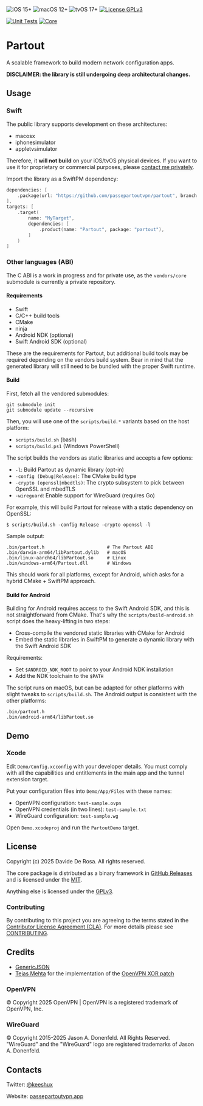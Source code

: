 ![iOS 15+](https://img.shields.io/badge/ios-15+-green.svg)
![macOS 12+](https://img.shields.io/badge/macos-12+-green.svg)
![tvOS 17+](https://img.shields.io/badge/tvos-17+-green.svg)
[![License GPLv3](https://img.shields.io/badge/license-GPLv3-lightgray.svg)](LICENSE)

[![Unit Tests](https://github.com/passepartoutvpn/partout/actions/workflows/test.yml/badge.svg)](https://github.com/passepartoutvpn/partout/actions/workflows/test.yml)
[![Core](https://github.com/passepartoutvpn/partout/actions/workflows/release_core.yml/badge.svg)](https://github.com/passepartoutvpn/partout/actions/workflows/release_core.yml)

# Partout

A scalable framework to build modern network configuration apps.

__DISCLAIMER: the library is still undergoing deep architectural changes.__

## Usage

### Swift

The public library supports development on these architectures:

- macosx
- iphonesimulator
- appletvsimulator

Therefore, it __will not build__ on your iOS/tvOS physical devices. If you want to use it for proprietary or commercial purposes, please [contact me privately][license-contact].

Import the library as a SwiftPM dependency:

```swift
dependencies: [
    .package(url: "https://github.com/passepartoutvpn/partout", branch: "master")
],
targets: [
    .target(
        name: "MyTarget",
        dependencies: [
            .product(name: "Partout", package: "partout"),
        ]
    )
]
```

### Other languages (ABI)

The C ABI is a work in progress and for private use, as the `vendors/core` submodule is currently a private repository.

#### Requirements

- Swift
- C/C++ build tools
- CMake
- ninja
- Android NDK (optional)
- Swift Android SDK (optional)

These are the requirements for Partout, but additional build tools may be required depending on the vendors build system. Bear in mind that the generated library will still need to be bundled with the proper Swift runtime.

#### Build

First, fetch all the vendored submodules:

```shell
git submodule init
git submodule update --recursive
```

Then, you will use one of the `scripts/build.*` variants based on the host platform:

- `scripts/build.sh` (bash)
- `scripts/build.ps1` (Windows PowerShell)

The script builds the vendors as static libraries and accepts a few options: 

- `-l`: Build Partout as dynamic library (opt-in)
- `-config (Debug|Release)`: The CMake build type
- `-crypto (openssl|mbedtls)`: The crypto subsystem to pick between OpenSSL and mbedTLS
- `-wireguard`: Enable support for WireGuard (requires Go)

For example, this will build Partout for release with a static dependency on OpenSSL:

```shell
$ scripts/build.sh -config Release -crypto openssl -l
```

Sample output:

```
.bin/partout.h                       # The Partout ABI
.bin/darwin-arm64/libPartout.dylib   # macOS
.bin/linux-aarch64/libPartout.so     # Linux
.bin/windows-arm64/Partout.dll       # Windows
```

This should work for all platforms, except for Android, which asks for a hybrid CMake + SwiftPM approach.

#### Build for Android

Building for Android requires access to the Swift Android SDK, and this is not straightforward from CMake. That's why the `scripts/build-android.sh` script does the heavy-lifting in two steps:

- Cross-compile the vendored static libraries with CMake for Android
- Embed the static libraries in SwiftPM to generate a dynamic library with the Swift Android SDK

Requirements:

- Set `$ANDROID_NDK_ROOT` to point to your Android NDK installation
- Add the NDK toolchain to the `$PATH`

The script runs on macOS, but can be adapted for other platforms with slight tweaks to `scripts/build.sh`. The Android output is consistent with the other platforms:

```
.bin/partout.h
.bin/android-arm64/libPartout.so
```

## Demo

### Xcode

Edit `Demo/Config.xcconfig` with your developer details. You must comply with all the capabilities and entitlements in the main app and the tunnel extension target.

Put your configuration files into `Demo/App/Files` with these names:

- OpenVPN configuration: `test-sample.ovpn`
- OpenVPN credentials (in two lines): `test-sample.txt`
- WireGuard configuration: `test-sample.wg`

Open `Demo.xcodeproj` and run the `PartoutDemo` target.

## License

Copyright (c) 2025 Davide De Rosa. All rights reserved.

The core package is distributed as a binary framework in [GitHub Releases][github-releases] and is licensed under the [MIT][license-mit].

Anything else is licensed under the [GPLv3][license-gpl].

### Contributing

By contributing to this project you are agreeing to the terms stated in the [Contributor License Agreement (CLA)][contrib-cla]. For more details please see [CONTRIBUTING][contrib-readme].

## Credits

- [GenericJSON][credits-genericjson]
- [Tejas Mehta][credits-tmthecoder] for the implementation of the [OpenVPN XOR patch][credits-tmthecoder-xor]

### OpenVPN

© Copyright 2025 OpenVPN | OpenVPN is a registered trademark of OpenVPN, Inc.

### WireGuard

© Copyright 2015-2025 Jason A. Donenfeld. All Rights Reserved. "WireGuard" and the "WireGuard" logo are registered trademarks of Jason A. Donenfeld.

## Contacts

Twitter: [@keeshux][about-twitter]

Website: [passepartoutvpn.app][about-website]

[license-gpl]: LICENSE.gpl
[license-mit]: LICENSE.mit
[license-contact]: mailto:license@passepartoutvpn.app
[contrib-cla]: CLA.rst
[contrib-readme]: CONTRIBUTING.md

[github-releases]: https://github.com/passepartoutvpn/partout/releases
[credits-genericjson]: https://github.com/iwill/generic-json-swift
[credits-tmthecoder]: https://github.com/tmthecoder
[credits-tmthecoder-xor]: https://github.com/passepartoutvpn/tunnelkit/pull/255

[about-twitter]: https://twitter.com/keeshux
[about-website]: https://passepartoutvpn.app
